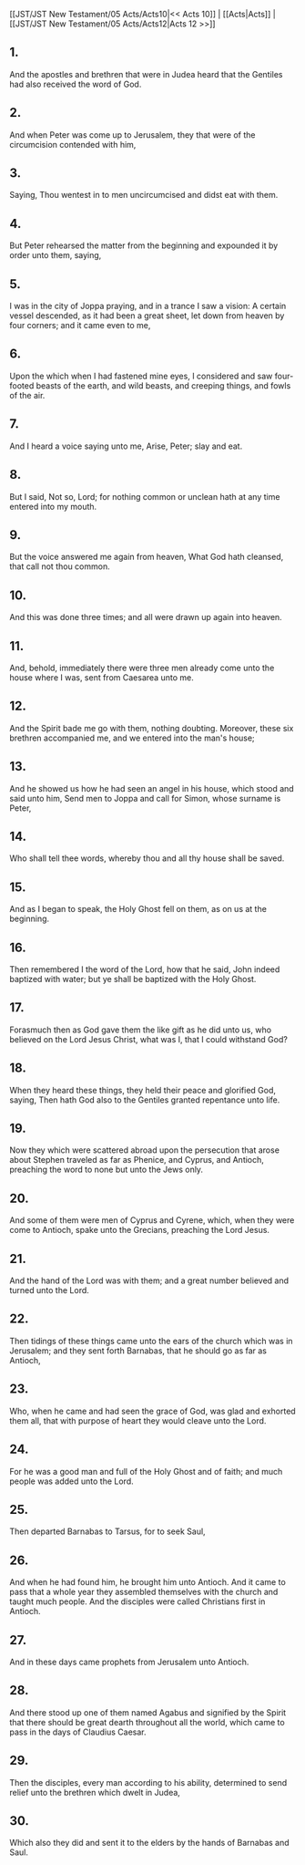 [[JST/JST New Testament/05 Acts/Acts10|<< Acts 10]] | [[Acts|Acts]] | [[JST/JST New Testament/05 Acts/Acts12|Acts 12 >>]]
## 1.
And the apostles and brethren that were in Judea heard that the Gentiles had also received the word of God.
## 2.
And when Peter was come up to Jerusalem, they that were of the circumcision contended with him,
## 3.
Saying, Thou wentest in to men uncircumcised and didst eat with them.
## 4.
But Peter rehearsed the matter from the beginning and expounded it by order unto them, saying,
## 5.
I was in the city of Joppa praying, and in a trance I saw a vision: A certain vessel descended, as it had been a great sheet, let down from heaven by four corners; and it came even to me,
## 6.
Upon the which when I had fastened mine eyes, I considered and saw four-footed beasts of the earth, and wild beasts, and creeping things, and fowls of the air.
## 7.
And I heard a voice saying unto me, Arise, Peter; slay and eat.
## 8.
But I said, Not so, Lord; for nothing common or unclean hath at any time entered into my mouth.
## 9.
But the voice answered me again from heaven, What God hath cleansed, that call not thou common.
## 10.
And this was done three times; and all were drawn up again into heaven.
## 11.
And, behold, immediately there were three men already come unto the house where I was, sent from Caesarea unto me.
## 12.
And the Spirit bade me go with them, nothing doubting. Moreover, these six brethren accompanied me, and we entered into the man\'s house;
## 13.
And he showed us how he had seen an angel in his house, which stood and said unto him, Send men to Joppa and call for Simon, whose surname is Peter,
## 14.
Who shall tell thee words, whereby thou and all thy house shall be saved.
## 15.
And as I began to speak, the Holy Ghost fell on them, as on us at the beginning.
## 16.
Then remembered I the word of the Lord, how that he said, John indeed baptized with water; but ye shall be baptized with the Holy Ghost.
## 17.
Forasmuch then as God gave them the like gift as he did unto us, who believed on the Lord Jesus Christ, what was I, that I could withstand God?
## 18.
When they heard these things, they held their peace and glorified God, saying, Then hath God also to the Gentiles granted repentance unto life.
## 19.
Now they which were scattered abroad upon the persecution that arose about Stephen traveled as far as Phenice, and Cyprus, and Antioch, preaching the word to none but unto the Jews only.
## 20.
And some of them were men of Cyprus and Cyrene, which, when they were come to Antioch, spake unto the Grecians, preaching the Lord Jesus.
## 21.
And the hand of the Lord was with them; and a great number believed and turned unto the Lord.
## 22.
Then tidings of these things came unto the ears of the church which was in Jerusalem; and they sent forth Barnabas, that he should go as far as Antioch,
## 23.
Who, when he came and had seen the grace of God, was glad and exhorted them all, that with purpose of heart they would cleave unto the Lord.
## 24.
For he was a good man and full of the Holy Ghost and of faith; and much people was added unto the Lord.
## 25.
Then departed Barnabas to Tarsus, for to seek Saul,
## 26.
And when he had found him, he brought him unto Antioch. And it came to pass that a whole year they assembled themselves with the church and taught much people. And the disciples were called Christians first in Antioch.
## 27.
And in these days came prophets from Jerusalem unto Antioch.
## 28.
And there stood up one of them named Agabus and signified by the Spirit that there should be great dearth throughout all the world, which came to pass in the days of Claudius Caesar.
## 29.
Then the disciples, every man according to his ability, determined to send relief unto the brethren which dwelt in Judea,
## 30.
Which also they did and sent it to the elders by the hands of Barnabas and Saul.

